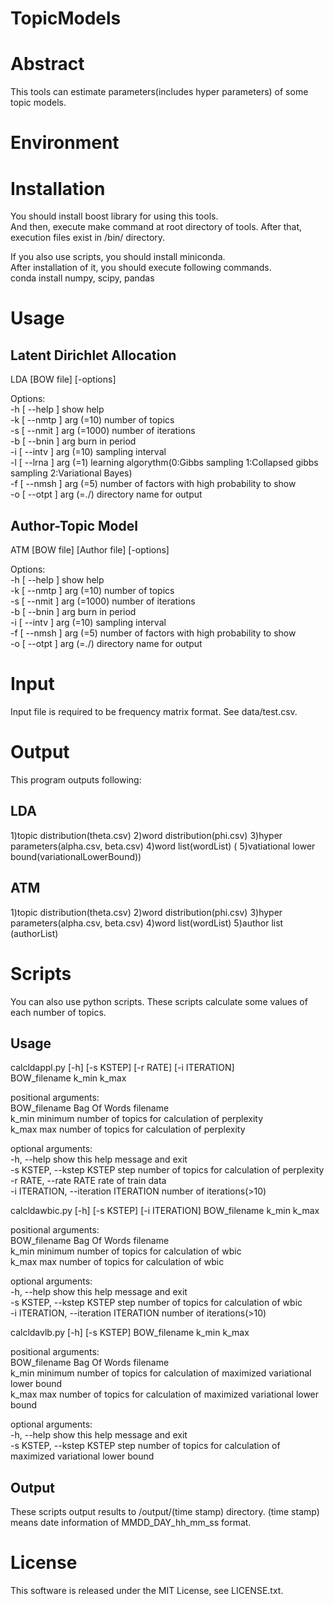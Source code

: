 # TopicModels
# Abstract
This tools can estimate parameters(includes hyper parameters) of some topic models.  
# Environment
# Installation
You should install boost library for using this tools.  
And then, execute make command at root directory of tools. After that, execution files exist in /bin/ directory.  

If you also use scripts, you should install miniconda.  
After installation of it, you should execute following commands.  
    conda install numpy, scipy, pandas  

# Usage
## Latent Dirichlet Allocation
 LDA [BOW file] [-options]  
  
Options:  
  -h [ --help ]             show help  
  -k [ --nmtp ] arg (=10)   number of topics  
  -s [ --nmit ] arg (=1000) number of iterations  
  -b [ --bnin ] arg         burn in period  
  -i [ --intv ] arg (=10)   sampling interval  
  -l [ --lrna ] arg (=1)    learning algorythm(0:Gibbs sampling 1:Collapsed gibbs sampling 2:Variational Bayes)  
  -f [ --nmsh ] arg (=5)    number of factors with high probability to show  
  -o [ --otpt ] arg (=./)   directory name for output  
  
## Author-Topic Model
 ATM [BOW file] [Author file] [-options]  
  
Options:  
  -h [ --help ]             show help  
  -k [ --nmtp ] arg (=10)   number of topics  
  -s [ --nmit ] arg (=1000) number of iterations  
  -b [ --bnin ] arg         burn in period  
  -i [ --intv ] arg (=10)   sampling interval  
  -f [ --nmsh ] arg (=5)    number of factors with high probability to show  
  -o [ --otpt ] arg (=./)   directory name for output  
# Input
  Input file is required to be frequency matrix format. See data/test.csv.  
# Output
  This program outputs following:  
## LDA
  1)topic distribution(theta.csv) 2)word distribution(phi.csv) 3)hyper parameters(alpha.csv, beta.csv) 4)word list(wordList) ( 5)vatiational lower bound(variationalLowerBound))  
## ATM
  1)topic distribution(theta.csv) 2)word distribution(phi.csv) 3)hyper parameters(alpha.csv, beta.csv) 4)word list(wordList) 5)author list (authorList)  
# Scripts
  You can also use python scripts. These scripts calculate some values of each number of topics.  
## Usage
calcldappl.py [-h] [-s KSTEP] [-r RATE] [-i ITERATION]  
                     BOW_filename k_min k_max  
  
positional arguments:  
  BOW_filename          Bag Of Words filename  
  k_min                 minimum number of topics for calculation of perplexity  
  k_max                 max number of topics for calculation of perplexity  
  
optional arguments:  
  -h, --help            show this help message and exit  
  -s KSTEP, --kstep KSTEP step number of topics for calculation of perplexity  
  -r RATE, --rate RATE  rate of train data  
  -i ITERATION, --iteration ITERATION number of iterations(>10)  
  
calcldawbic.py [-h] [-s KSTEP] [-i ITERATION] BOW_filename k_min k_max  
  
positional arguments:  
  BOW_filename          Bag Of Words filename  
  k_min                 minimum number of topics for calculation of wbic  
  k_max                 max number of topics for calculation of wbic  
  
optional arguments:  
  -h, --help            show this help message and exit  
  -s KSTEP, --kstep KSTEP step number of topics for calculation of wbic  
  -i ITERATION, --iteration ITERATION number of iterations(>10)  
  
calcldavlb.py [-h] [-s KSTEP] BOW_filename k_min k_max  
  
positional arguments:  
  BOW_filename          Bag Of Words filename  
  k_min                 minimum number of topics for calculation of maximized variational lower bound  
  k_max                 max number of topics for calculation of maximized variational lower bound  
  
optional arguments:  
  -h, --help            show this help message and exit  
  -s KSTEP, --kstep KSTEP step number of topics for calculation of maximized variational lower bound  
## Output
These scripts output results to /output/(time stamp) directory. (time stamp) means date information of MMDD_DAY_hh_mm_ss format.  
# License
This software is released under the MIT License, see LICENSE.txt.  

